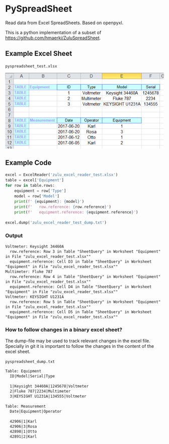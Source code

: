# PySpreadSheet
Read data from Excel SpreadSheets. Based on openpyxl.

This is a python implementation of a subset of https://github.com/hmaerki/ZuluSpreadSheet.

## Example Excel Sheet

`pyspreadsheet_test.xlsx`

![Kiku](images/tables.png)

## Example Code

```python
excel = ExcelReader('zulu_excel_reader_test.xlsx')
table = excel['Equipment']
for row in table.rows:
    equipment = row['Type']
    model = row['Model'] 
    print(f' {equipment}: {model}')
    print(f'   row.reference: {row.reference}')
    print(f'   equipment.reference: {equipment.reference}')

excel.dump('zulu_excel_reader_test_dump.txt')
```

### Output

```text
Voltmeter: Keysight 34460A
  row.reference: Row 3 in Table "SheetQuery" in Worksheet "Equipment" in File "zulu_excel_reader_test.xlsx""
  equipment.reference: Cell D3 in Table "SheetQuery" in Worksheet "Equipment" in File "zulu_excel_reader_test.xlsx""
Multimeter: Fluke 787
  row.reference: Row 4 in Table "SheetQuery" in Worksheet "Equipment" in File "zulu_excel_reader_test.xlsx""
  equipment.reference: Cell D4 in Table "SheetQuery" in Worksheet "Equipment" in File "zulu_excel_reader_test.xlsx""
Voltmeter: KEYSIGHT U1231A
  row.reference: Row 5 in Table "SheetQuery" in Worksheet "Equipment" in File "zulu_excel_reader_test.xlsx""
  equipment.reference: Cell D5 in Table "SheetQuery" in Worksheet "Equipment" in File "zulu_excel_reader_test.xlsx""
```

### How to follow changes in a binary excel sheet?

The dump-file may be used to track relevant changes in the excel file. Specially in git it is important to follow the changes in the content of the excel sheet.

`pyspreadsheet_dump.txt`
```text
Table: Equipment
  ID|Model|Serial|Type

  1|Keysight 34460A|1245678|Voltmeter
  2|Fluke 787|2234|Multimeter
  3|KEYSIGHT U1231A|134555|Voltmeter

Table: Measurement
  Date|Equipment|Operator

  42906|1|Karl
  42906|3|Rosa
  42898|1|Otto
  42891|2|Karl
```

